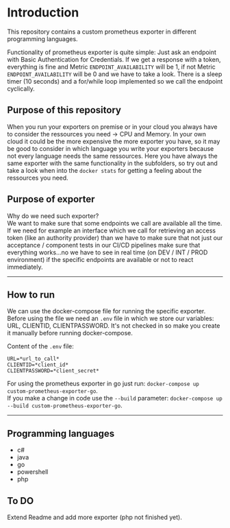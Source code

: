 # Introduction

This repository contains a custom prometheus exporter in different programming languages.

Functionality of prometheus exporter is quite simple: Just ask an endpoint with Basic Authentication for Credentials. If we get a response with a token, everything is fine and Metric `ENDPOINT_AVAILABILITY` will be 1, if not Metric `ENDPOINT_AVAILABILITY` will be 0 and we have to take a look. There is a sleep timer (10 seconds) and a for/while loop implemented so we call the endpoint cyclically.  

## Purpose of this repository 

When you run your exporters on premise or in your cloud you always have to consider the ressources you need -> CPU and Memory. In your own cloud it could be the more expensive the more exporter you have, so it may be good to consider in which language you write your exporters because not every language needs the same ressources. Here you have always the same exporter with the same functionality in the subfolders, so try out and take a look when into the `docker stats` for getting a feeling about the ressources you need.   


## Purpose of exporter 

Why do we need such exporter?   
We want to make sure that some endpoints we call are available all the time. If we need for example an interface which we call for retrieving an access token (like an authority provider) than we have to make sure that not just our acceptance / component tests in our CI/CD pipelines make sure that everything works...no we have to see in real time (on DEV / INT / PROD environment) if the specific endpoints are available or not to react immediately. 


---

## How to run

We can use the docker-compose file for running the specific exporter. Before using the file we need an `.env` file in which we store our variables: URL, CLIENTID, CLIENTPASSWORD. It's not checked in so make you create it manually before running docker-compose.

Content of the `.env` file: 

```
URL=*url_to_call*
CLIENTID=*client_id*
CLIENTPASSWORD=*client_secret*
```

For using the prometheus exporter in go just run: `docker-compose up custom-prometheus-exporter-go`.  
If you make a change in code use the `--build` parameter: `docker-compose up --build custom-prometheus-exporter-go`.

---

## Programming languages

- c#
- java
- go
- powershell 
- php

## To DO
Extend Readme and add more exporter (php not finished yet).



